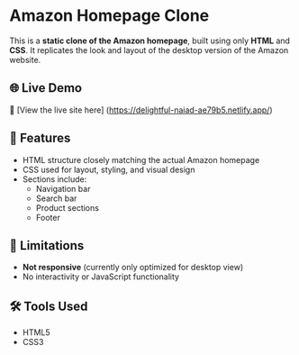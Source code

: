 # Amazon Homepage Clone

This is a **static clone of the Amazon homepage**, built using only **HTML** and **CSS**. It replicates the look and layout of the desktop version of the Amazon website.

## 🌐 Live Demo

🔗 [View the live site here] (https://delightful-naiad-ae79b5.netlify.app/)

## 🚀 Features

- HTML structure closely matching the actual Amazon homepage
- CSS used for layout, styling, and visual design
- Sections include:
  - Navigation bar
  - Search bar
  - Product sections
  - Footer

## 📌 Limitations

- **Not responsive** (currently only optimized for desktop view)
- No interactivity or JavaScript functionality

## 🛠️ Tools Used

- HTML5
- CSS3


